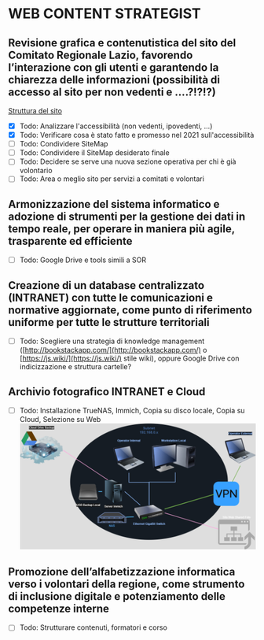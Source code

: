 # WEB CONTENT STRATEGIST

## Revisione grafica e contenutistica del sito del Comitato Regionale Lazio, favorendo l’interazione con gli utenti e garantendo la chiarezza delle informazioni (possibilità di accesso al sito per non vedenti e ….?!?!?)

[Struttura del sito](struttura_sito.md)

- [x] Todo: Analizzare l'accessibilità (non vedenti, ipovedenti, ...)
- [x] Todo: Verificare cosa è stato fatto e promesso nel 2021 sull'accessibilità
- [ ] Todo: Condividere SiteMap
- [ ] Todo: Condividere il SiteMap desiderato finale
- [ ] Todo: Decidere se serve una nuova sezione operativa per chi è già volontario
- [ ] Todo: Area o meglio sito per servizi a comitati e volontari

## Armonizzazione del sistema informatico e adozione di strumenti per la gestione dei dati in tempo reale, per operare in maniera più agile, trasparente ed efficiente

- [ ] Todo: Google Drive e tools simili a SOR

## Creazione di un database centralizzato (INTRANET) con tutte le comunicazioni e normative aggiornate, come punto di riferimento uniforme per tutte le strutture territoriali

- [ ] Todo: Scegliere una strategia di knowledge management ([http://bookstackapp.com/](http://bookstackapp.com/) o [https://js.wiki/](https://js.wiki/) stile wiki), oppure Google Drive con indicizzazione e struttura cartelle?

## Archivio fotografico INTRANET e Cloud

- [ ] Todo: Installazione TrueNAS, Immich, Copia su disco locale, Copia su Cloud, Selezione su Web
![alt text](images/CRI_Lazio_Infrastructure.drawio.png)

## Promozione dell’alfabetizzazione informatica verso i volontari della regione, come strumento di inclusione digitale e potenziamento delle competenze interne

- [ ] Todo: Strutturare contenuti, formatori e corso

